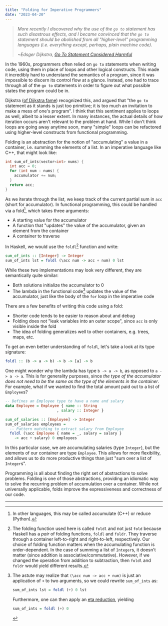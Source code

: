 ```yaml
---
title: "Folding for Imperative Programmers"
date: "2023-04-20"
---
```


> _More recently I discovered why the use of the `go to` statement has such
> disastrous effects, and I became convinced that the `go to` statement should
> be abolished from all "higher-level" programming languages (i.e. everything
> except, perhaps, plain machine code)._
>
> _~Edsger Dijkstra,
> [Go To Statement Considered Harmful](https://web.archive.org/web/20230411182617/https://homepages.cwi.nl/~storm/teaching/reader/Dijkstra68.pdf)_

In the 1960s, programmers often relied on `go to` statements when writing code,
using them in place of loops and other logical constructs. This made it
incredibly hard to understand the semantics of a program, since it was
impossible to discern its control flow at a glance. Instead, one had to trace
through all of the `go to` statements in order to figure out what possible
states the program could be in.

Dijkstra ([of Dijkstra
fame](https://en.wikipedia.org/wiki/Dijkstra%27s_algorithm)) recognized this,
and argued that "the `go to` statement as it stands is just too primitive; it is
too much an invitation to make a mess of one's program". I think that this
sentiment applies to loops as well, albeit to a lesser extent. In many
instances, the actual details of _how_ iteration occurs aren't relevant to the
problem at hand. While I don't think loops are going away anytime soon, many
"simple" loops can be refactored using higher-level constructs from functional
programming.

Folding is an abstraction for the notion of "accumulating" a value in a
container, i.e. summing the elements of a list. In an imperative language like
C++, that might look like:

```cpp
int sum_of_ints(vector<int> nums) {
  int acc = 0;
  for (int num : nums) {
    accumulator += num;
  }
  return acc;
}
```

As we iterate through the list, we keep track of the current partial sum in
`acc` (short for accumulator). In functional programming, this could be handled
via a fold[^1], which takes three arguments:

- A starting value for the accumulator
- A function that "updates" the value of the accumulator, given an element from
  the container
- A container to traverse

In Haskell, we would use the `foldl`[^2] function and write:

```haskell
sum_of_ints :: [Integer] -> Integer
sum_of_ints lst = foldl (\acc num -> acc + num) 0 lst
```

While these two implementations may look very different, they are semantically
quite similar:

- Both solutions initialize the accumulator to 0
- The lambda in the functional code[^3] updates the value of the accumulator,
  just like the body of the `for` loop in the imperative code

There are a few benefits of writing this code using a fold:

- Shorter code tends to be easier to reason about and debug
- Folding does not "leak variables into an outer scope", since `acc` is only
  visible inside the fold
- The idea of folding generalizes well to other containers, e.g. trees, maps,
  etc.

To get an even better understanding of `foldl`, let's take a look at its type
signature:

```haskell
foldl :: (b -> a -> b) -> b -> [a] -> b
```

One might wonder why the lambda has type `b -> a -> b`, as opposed to `a -> a ->
a`. This is for generality purposes, since _the type of the accumulator does not
need to be the same as the type of the elements in the container_. For example,
what if we wanted to find the total amount paid out to a list of `Employee`s?

```haskell
-- Defines an Employee type to have a name and salary
data Employee = Employee { name :: String
                       , salary :: Integer }

sum_of_salaries :: [Employee] -> Integer
sum_of_salaries employees =
  -- Pattern matching to extract salary from Employee
  foldl (\acc Employee { name = _, salary = salary }
    -> acc + salary) 0 employees
```

In this particular case, we are accumulating salaries (type `Integer`), but the
elements of our container are type `Employee`. This allows for more flexibility,
and allows us to do more productive things than just "sum over a list of
`Integer`s".

Programming is all about finding the right set of abstractions to solve
problems. Folding is one of those abstractions, providing an idiomatic way to
solve the recurring problem of accumulation over a container. While not
universally applicable, folds improve the expressiveness and correctness of our
code.

---

[^1]:
    In other languages, this may be called accumulate (C++) or reduce
    (Python).

[^2]:
    The folding function used here is called `foldl` and not just `fold`
    because Haskell has a _pair_ of folding functions, `foldl` and `foldr`. They
    traverse through a container left-to-right and right-to-left, respectively.
    Our choice of folding function matters when the accumulating function is
    order-dependent. In the case of summing a list of `Integer`s, it doesn't
    matter (since addition is associative/commutative). However, if we changed
    the operation from addition to subtraction, then `foldl` and `foldr` would
    yield different results.

[^3]:
    The astute may realize that `(\acc num -> acc + num)` is just an
    application of `+` to two arguments, so we could rewrite `sum_of_ints` as:

    ```haskell
    sum_of_ints lst = foldl (+) 0 lst
    ```

    Furthermore, one can then apply an [eta
    reduction](https://en.wikipedia.org/wiki/Eta_reduction), yielding

    ```haskell
    sum_of_ints = foldl (+) 0
    ```
